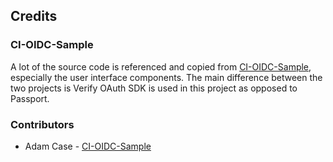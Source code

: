 Credits
-------

### CI-OIDC-Sample

A lot of the source code is referenced and copied from [CI-OIDC-Sample](https://github.com/ajcase/CI-OIDC-Sample/), especially the user interface components. The main difference between the two projects is Verify OAuth SDK is used in this project as opposed to Passport.

### Contributors

*   Adam Case - [CI-OIDC-Sample](https://github.com/ajcase/CI-OIDC-Sample/)
